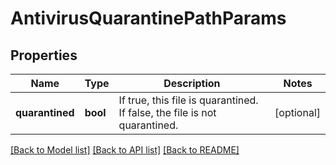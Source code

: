 # AntivirusQuarantinePathParams

## Properties
Name | Type | Description | Notes
------------ | ------------- | ------------- | -------------
**quarantined** | **bool** | If true, this file is quarantined.  If false, the file is not quarantined. | [optional] 

[[Back to Model list]](../README.md#documentation-for-models) [[Back to API list]](../README.md#documentation-for-api-endpoints) [[Back to README]](../README.md)


